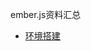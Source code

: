 ember.js资料汇总
* [环境搭建](https://github.com/tjcprince/awesome-ember/blob/master/%E7%8E%AF%E5%A2%83%E6%90%AD%E5%BB%BA.md)
